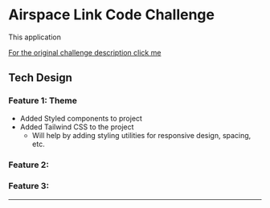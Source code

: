 # Airspace Link Code Challenge

This application

[For the original challenge description click me](./engineering-challenge/README.md#$Description)

## Tech Design

### Feature 1: Theme

- Added Styled components to project
- Added Tailwind CSS to the project
	- Will help by adding styling utilities for responsive design, spacing, etc.

### Feature 2: 

### Feature 3:

___